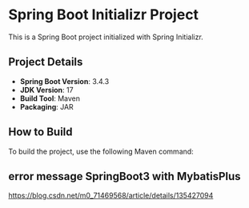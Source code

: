# Spring Boot Initializr Project

This is a Spring Boot project initialized with Spring Initializr.

## Project Details
- **Spring Boot Version**: 3.4.3
- **JDK Version**: 17
- **Build Tool**: Maven
- **Packaging**: JAR

## How to Build

To build the project, use the following Maven command:

## error message SpringBoot3 with MybatisPlus
https://blog.csdn.net/m0_71469568/article/details/135427094
